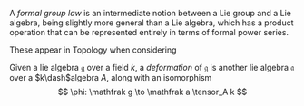 A *formal group law* is an intermediate notion between a Lie group and a Lie algebra, being slightly more general than a Lie algebra, which has a product operation that can be represented entirely in terms of formal power series.

These appear in Topology when considering 

Given a lie algebra $\mathfrak g$ over a field $k$, a *deformation* of $\mathfrak g$ is another lie algebra $\mathfrak a$ over a $k\dash$algebra $A$, along with an isomorphism
$$
\phi: \mathfrak g \to \mathfrak a \tensor_A k
$$